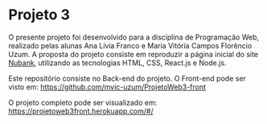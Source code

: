 # Projeto 3

O presente projeto foi desenvolvido para a disciplina de Programação Web, realizado pelas alunas Ana Lívia Franco e Maria Vitória Campos Florêncio Uzum. A proposta do projeto consiste em reproduzir a página inicial do site [Nubank](https://nubank.com.br/), utilizando as tecnologias HTML, CSS, React.js e Node.js.

Este repositório consiste no Back-end do projeto. O Front-end pode ser visto em: https://github.com/mvic-uzum/ProjetoWeb3-front

O projeto completo pode ser visualizado em: https://projetoweb3front.herokuapp.com/#/
